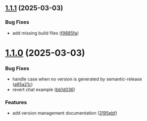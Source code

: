 ## [1.1.1](https://github.com/Hodnebo/streamlit-autocomplete/compare/v1.1.0...v1.1.1) (2025-03-03)


### Bug Fixes

* add missing build files ([f9885fa](https://github.com/Hodnebo/streamlit-autocomplete/commit/f9885fa3cb7a9e9022bee13314b0eb82f2c3b1be))

# [1.1.0](https://github.com/Hodnebo/streamlit-autocomplete/compare/v1.0.0...v1.1.0) (2025-03-03)


### Bug Fixes

* handle case when no version is generated by semantic-release ([a65a21c](https://github.com/Hodnebo/streamlit-autocomplete/commit/a65a21c105a5485bdf452bbffe7d131673704283))
* revert chat example ([bb1d036](https://github.com/Hodnebo/streamlit-autocomplete/commit/bb1d0362931ce83cf305348b0414ca239041e9ec))


### Features

* add version management documentation ([3195ebf](https://github.com/Hodnebo/streamlit-autocomplete/commit/3195ebff5f881583ff1ab911d7c2ffe9db81b367))

